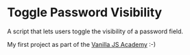 # Toggle Password Visibility

A script that lets users toggle the visibility of a password field.

My first project as part of the [Vanilla JS Academy](https://vanillajsacademy.com/) :-)
